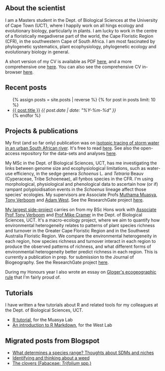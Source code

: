 ## About the scientist

I am a Masters student in the Dept. of Biological Sciences at the University of Cape Town (UCT), where I happily work on all hings ecology and evolutionary biology, particularly in plants. I am lucky to work in the centre of a floristically megadiverse part of the world, the Cape Floristic Region (CFR), in the southwestern Cape of South Africa. I am most fascinated by phylogenetic systematics, plant ecophysiology, phylogenetic ecology and evolutionary biology in general.

A short version of my CV is available as PDF [here](cv/RvanMazijk_CV_1page.pdf), and a more comprehensive one [here](cv/RvanMazijk_CV_full.pdf). You can also see the comprehensive CV in-browser [here](cv/RvanMazijk_CV_full.md).

## Recent posts

<ul>
  <!-- 10 newest posts (code based on <https://github.com/alshedivat/al-folio/blob/master/_includes/news.html>) -->
  {% assign posts = site.posts | reverse %}
  {% for post in posts limit: 10 %}
    <li>
      <a href="{{ post.url }}">{{ post.title }}</a> <i>{{ post.date | date: "%Y-%m-%d" }}</i>
    </li>
  {% endfor %}
</ul>

## Projects & publications

My first (and so far only) publication was on [isotopic tracing of storm water in an urban South African river](http://dx.doi.org/10.4314/wsa.v44i4.16). It's free to read [here](https://www.researchgate.net/publication/328638225_Isotopic_tracing_of_stormwater_in_the_urban_Liesbeek_River). See also the open-access repository for the data-sets and analyses [here](https://github.com/rvanmazijk/Liesbeek-River-isotopics).

My MSc <!-- TODO: make mini-MSC-repo and link here --> in the Dept. of Biological Sciences, UCT, has me investigating the links between genome size and ecophysiological limitations, such as water-use efficiency, in the sedge genera _Schoenus_ L. and _Tetraria_ Beauv (Cyperaceae, Tribe Schoeneae), all fynbos species in the CFR. I'm using morphological, physiological and phenological data to ascertain how (or if) rampant polyploidisation events in the _Schoenus_ lineage affect those species' ecologies. My supervisors are Associate Profs [Muthama Muasya](https://www.researchgate.net/profile/A_Muasya), [Tony Verboom](https://www.researchgate.net/profile/George_Verboom) and [Adam West](https://www.researchgate.net/profile/Adam_West3). See the ResearchGate project [here](https://www.researchgate.net/project/Genome-size-water-use-ecophysiology-habitat-phenology-in-Cape-Schoenoid-sedges-Cyperaceae-Schoeneae).

[My largest side-project](Cape-vs-SWA/) carries on from my BSc Hons work with [Associate Prof Tony Verboom](https://www.researchgate.net/profile/George_Verboom) and [Prof Mike Cramer](https://www.researchgate.net/profile/Michael_Cramer2) in the Dept. of Biological Sciences, UCT. It's a macro-ecology project, where we aim to quantify how environmental heterogeneity relates to patterns of plant species richness and turnover in the Greater Cape Floristic Region and in the Southwest Australia Floristic Region. We compare the environmental heterogeneity in each region, how species richness and turnover interact in each region to produce the observed patterns of richness, and what different forms of environmental heterogeneity better predict richness in each region. This is currently a publication in prep. for submission to the Journal of Biogeography. See the ResearchGate project [here](https://www.researchgate.net/project/Plant-species-richness-turnover-environmental-heterogeneity-in-the-Cape-and-SW-Australia).

During my Honours year I also wrote an essay on [Gloger's ecogeographic rule](Glogers-rule-essay/essay.pdf) that I'm fairly proud of.

## Tutorials

I have written a few tutorials about R and related tools for my colleagues at the Dept. of Biological Sciences, UCT.

- [R tutorial](R-tut-for-Muasya-lab/), for the Muasya Lab
- [An introduction to R Markdown](Rmd-tut-for-West-lab/), for the West Lab

## Migrated posts from Blogspot

- [What determines a species range? Thoughts about SDMs and niches](migrated-from-Blogspot/sdms-and-niches.md)
- [Identifying and thinking about a weed](migrated-from-Blogspot/weed-id/weed-id.md)
- [The clovers (Fabaceae: _Trifolium_ spp.)](migrated-from-Blogspot/clovers/clovers.md)
